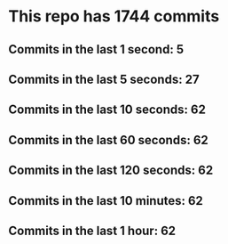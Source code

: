 # This repo has 1744 commits

## Commits in the last 1 second: 5
## Commits in the last 5 seconds: 27
## Commits in the last 10 seconds: 62
## Commits in the last 60 seconds: 62
## Commits in the last 120 seconds: 62
## Commits in the last 10 minutes: 62
## Commits in the last 1 hour: 62
